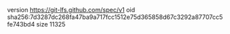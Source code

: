 version https://git-lfs.github.com/spec/v1
oid sha256:7d3287dc268fa47ba9a717fcc1512e75d365858d67c3292a87707cc5fe743bd4
size 11325
